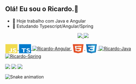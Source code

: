 ## Olá! Eu sou o Ricardo.👋

- 🔭 Hoje trabalho com Java e Angular
- 🌱 Estudando Typescript/Angular/Spring

<div align="center">
  <a href="https://github.com/R-Lourenco1998">
  <img height="180em" src="https://github-readme-stats.vercel.app/api?username=R-Lourenco1998&show_icons=true&theme=algolia&include_all_commits=true&count_private=true"/>
  <img height="180em" src="https://github-readme-stats.vercel.app/api/top-langs/?username=R-Lourenco1998&layout=compact&langs_count=7&theme=algolia"/>
</div>
  
  <div style="display: inline_block"><br>
  <img align="center" alt="Ricardo-Js" height="30" width="40" src="https://raw.githubusercontent.com/devicons/devicon/master/icons/javascript/javascript-plain.svg">
  <img align="center" alt="Ricardo-Ts" height="30" width="40" src="https://raw.githubusercontent.com/devicons/devicon/master/icons/typescript/typescript-plain.svg">
  <img align="center" alt="Ricardo-Angular" height="30" width="40" src="https://cdn.jsdelivr.net/gh/devicons/devicon/icons/angularjs/angularjs-plain.svg">
  <img align="center" alt="Ricardo-HTML" height="30" width="40" src="https://raw.githubusercontent.com/devicons/devicon/master/icons/html5/html5-original.svg">
  <img align="center" alt="Ricardo-CSS" height="30" width="40" src="https://raw.githubusercontent.com/devicons/devicon/master/icons/css3/css3-original.svg">
  <img align="center" alt="Ricardo-Java" height="30" width="40" src="https://cdn.jsdelivr.net/gh/devicons/devicon/icons/java/java-original-wordmark.svg">
  <img align="center" alt="Ricardo-Spring" height="30" width="40" src="https://cdn.jsdelivr.net/gh/devicons/devicon/icons/spring/spring-original-wordmark.svg">
</div>
<br>
<div> 
  <a href="https://www.linkedin.com/in/ricardo-lourenço-09285a222/" target="_blank"><img src="https://img.shields.io/badge/-LinkedIn-%230077B5?style=for-the-badge&logo=linkedin&logoColor=white" target="_blank"></a> 
  <a href="https://www.instagram.com/ricardo_lourenco575" target="_blank"><img src="https://img.shields.io/badge/-Instagram-%23E4405F?style=for-the-badge&logo=instagram&logoColor=white" target="_blank"></a>
  <a href = "mailto:lourenco.ricardo1998@gmail.com"><img src="https://img.shields.io/badge/-Gmail-%23333?style=for-the-badge&logo=gmail&logoColor=white" target="_blank"></a>

   ![Snake animation](https://github.com/R-Lourenco1998/R-Lourenco1998/blob/output/github-contribution-grid-snake.svg)
 
</div>



